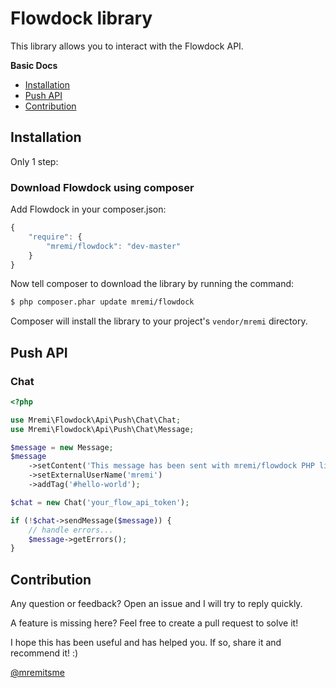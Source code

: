 Flowdock library
================

This library allows you to interact with the Flowdock API.

**Basic Docs**

* [Installation](#installation)
* [Push API](#push-api)
* [Contribution](#contribution)

<a name="installation"></a>

## Installation

Only 1 step:

### Download Flowdock using composer

Add Flowdock in your composer.json:

```js
{
    "require": {
        "mremi/flowdock": "dev-master"
    }
}
```

Now tell composer to download the library by running the command:

``` bash
$ php composer.phar update mremi/flowdock
```

Composer will install the library to your project's `vendor/mremi` directory.

<a name="push-api"></a>

## Push API

### Chat

```php
<?php

use Mremi\Flowdock\Api\Push\Chat\Chat;
use Mremi\Flowdock\Api\Push\Chat\Message;

$message = new Message;
$message
    ->setContent('This message has been sent with mremi/flowdock PHP library')
    ->setExternalUserName('mremi')
    ->addTag('#hello-world');

$chat = new Chat('your_flow_api_token');

if (!$chat->sendMessage($message)) {
    // handle errors...
    $message->getErrors();
}
```

<a name="contribution"></a>

## Contribution

Any question or feedback? Open an issue and I will try to reply quickly.

A feature is missing here? Feel free to create a pull request to solve it!

I hope this has been useful and has helped you. If so, share it and recommend
it! :)

[@mremitsme](https://twitter.com/mremitsme)
